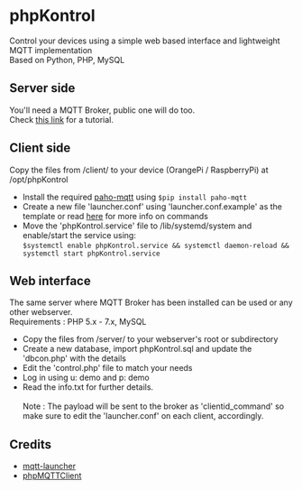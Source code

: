 # phpKontrol
Control your devices using a simple web based interface and lightweight MQTT implementation\
Based on Python, PHP, MySQL

## Server side

You'll need a MQTT Broker, public one will do too.\
Check [this link](https://www.digitalocean.com/community/tutorials/how-to-install-and-secure-the-mosquitto-mqtt-messaging-broker-on-debian-8) for a tutorial.

## Client side

Copy the files from /client/ to your device (OrangePi / RaspberryPi) at /opt/phpKontrol
- Install the required [paho-mqtt](https://pypi.python.org/pypi/paho-mqtt/1.3.1) using ```$pip install paho-mqtt```
- Create a new file 'launcher.conf' using 'launcher.conf.example' as the template or read [here](https://github.com/jpmens/mqtt-launcher) for more info on commands
- Move the 'phpKontrol.service' file to /lib/systemd/system and enable/start the service using:\
```$systemctl enable phpKontrol.service && systemctl daemon-reload && systemctl start phpKontrol.service```

## Web interface

The same server where MQTT Broker has been installed can be used or any other webserver.\
Requirements : PHP 5.x - 7.x, MySQL  
- Copy the files from /server/ to your webserver's root or subdirectory
- Create a new database, import phpKontrol.sql and update the 'dbcon.php' with the details
- Edit the 'control.php' file to match your needs
- Log in using u: demo and p: demo
- Read the info.txt for further details.\
\
Note : The payload will be sent to the broker as 'clientid_command' so make sure to edit the 'launcher.conf' on each client, accordingly.

## Credits

* [mqtt-launcher](https://github.com/jpmens/mqtt-launcher)
* [phpMQTTClient](https://github.com/karpy47/PhpMqttClient)
